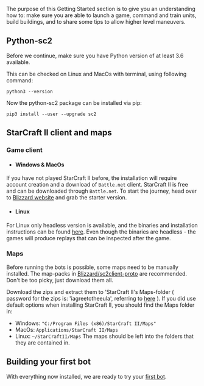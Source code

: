 The purpose of this Getting Started section is to give you an understanding how to: make sure you are able to launch a game, command and train units, build buildings, and to share some tips to allow higher level maneuvers.

## Python-sc2
Before we continue, make sure you have Python version of at least 3.6 available.

This can be checked on Linux and MacOs with terminal, using following command:
```
python3 --version
```

Now the python-sc2 package can be installed via pip:

```
pip3 install --user --upgrade sc2
```

## StarCraft II client and maps
### Game client
* #### Windows & MacOs
If you have not played StarCraft II before, the installation will require account creation and a download of ``Battle.net`` client. StarCraft II is free and can be downloaded through ``Battle.net``. To start the journey, head over to [Blizzard website](https://us.battle.net/account/sc2/starter-edition/) and grab the starter version.

* #### Linux
For Linux only headless version is available, and the binaries and installation instructions can be found [here](https://github.com/Blizzard/s2client-proto/blob/master/docs/linux.md#setup). Even though the binaries are headless - the games will produce replays that can be inspected after the game.

### Maps
Before running the bots is possible, some maps need to be manually installed. The map-packs in [Blizzard/sc2client-proto](https://github.com/Blizzard/s2client-proto#map-packs) are recommended. Don't be too picky, just download them all.

Download the zips and extract them to 'StarCraft II's Maps-folder ( password for the zips is: 'iagreetotheeula', referring to [here](https://github.com/Blizzard/s2client-proto#downloads) ).
If you did use default options when installing StarCraft II, you should find the Maps folder in:
* Windows: ``"C:/Program Files (x86)/StarCraft II/Maps"``
* MacOs: ``Applications/StarCraft II/Maps``
* Linux: ``~/StarCraftII/Maps``
The maps should be left into the folders that they are contained in.

## Building your first bot
With everything now installed, we are ready to try your [first bot](./Very-first-bot).